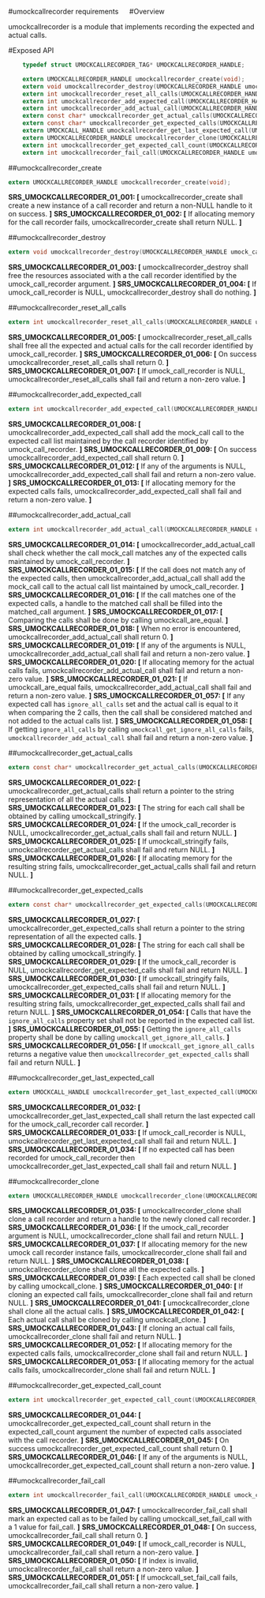 #umockcallrecorder requirements
 
#Overview

umockcallrecorder is a module that implements recording the expected and actual calls.

#Exposed API

```c
    typedef struct UMOCKCALLRECORDER_TAG* UMOCKCALLRECORDER_HANDLE;

    extern UMOCKCALLRECORDER_HANDLE umockcallrecorder_create(void);
    extern void umockcallrecorder_destroy(UMOCKCALLRECORDER_HANDLE umock_call_recorder);
    extern int umockcallrecorder_reset_all_calls(UMOCKCALLRECORDER_HANDLE umock_call_recorder);
    extern int umockcallrecorder_add_expected_call(UMOCKCALLRECORDER_HANDLE umock_call_recorder, UMOCKCALL_HANDLE mock_call);
    extern int umockcallrecorder_add_actual_call(UMOCKCALLRECORDER_HANDLE umock_call_recorder, UMOCKCALL_HANDLE mock_call, UMOCKCALL_HANDLE* matched_call);
    extern const char* umockcallrecorder_get_actual_calls(UMOCKCALLRECORDER_HANDLE umock_call_recorder);
    extern const char* umockcallrecorder_get_expected_calls(UMOCKCALLRECORDER_HANDLE umock_call_recorder);
    extern UMOCKCALL_HANDLE umockcallrecorder_get_last_expected_call(UMOCKCALLRECORDER_HANDLE umock_call_recorder);
    extern UMOCKCALLRECORDER_HANDLE umockcallrecorder_clone(UMOCKCALLRECORDER_HANDLE umock_call_recorder);
    extern int umockcallrecorder_get_expected_call_count(UMOCKCALLRECORDER_HANDLE umock_call_recorder, size_t* expected_call_count);
    extern int umockcallrecorder_fail_call(UMOCKCALLRECORDER_HANDLE umock_call_recorder, size_t index);
```

##umockcallrecorder_create

```c
extern UMOCKCALLRECORDER_HANDLE umockcallrecorder_create(void);
```

**SRS_UMOCKCALLRECORDER_01_001: [** umockcallrecorder_create shall create a new instance of a call recorder and return a non-NULL handle to it on success. **]**
**SRS_UMOCKCALLRECORDER_01_002: [** If allocating memory for the call recorder fails, umockcallrecorder_create shall return NULL. **]**

##umockcallrecorder_destroy

```c
extern void umockcallrecorder_destroy(UMOCKCALLRECORDER_HANDLE umock_call_recorder);
```

**SRS_UMOCKCALLRECORDER_01_003: [** umockcallrecorder_destroy shall free the resources associated with a the call recorder identified by the umock_call_recorder argument. **]**
**SRS_UMOCKCALLRECORDER_01_004: [** If umock_call_recorder is NULL, umockcallrecorder_destroy shall do nothing. **]**

##umockcallrecorder_reset_all_calls

```c
extern int umockcallrecorder_reset_all_calls(UMOCKCALLRECORDER_HANDLE umock_call_recorder);
```

**SRS_UMOCKCALLRECORDER_01_005: [** umockcallrecorder_reset_all_calls shall free all the expected and actual calls for the call recorder identified by umock_call_recorder. **]**
**SRS_UMOCKCALLRECORDER_01_006: [** On success umockcallrecorder_reset_all_calls shall return 0. **]**
**SRS_UMOCKCALLRECORDER_01_007: [** If umock_call_recorder is NULL, umockcallrecorder_reset_all_calls shall fail and return a non-zero value. **]**

##umockcallrecorder_add_expected_call

```c
extern int umockcallrecorder_add_expected_call(UMOCKCALLRECORDER_HANDLE umock_call_recorder, UMOCKCALL_HANDLE mock_call);
```

**SRS_UMOCKCALLRECORDER_01_008: [** umockcallrecorder_add_expected_call shall add the mock_call call to the expected call list maintained by the call recorder identified by umock_call_recorder. **]**
**SRS_UMOCKCALLRECORDER_01_009: [** On success umockcallrecorder_add_expected_call shall return 0. **]**
**SRS_UMOCKCALLRECORDER_01_012: [** If any of the arguments is NULL, umockcallrecorder_add_expected_call shall fail and return a non-zero value. **]**
**SRS_UMOCKCALLRECORDER_01_013: [** If allocating memory for the expected calls fails, umockcallrecorder_add_expected_call shall fail and return a non-zero value. **]**

##umockcallrecorder_add_actual_call

```c
extern int umockcallrecorder_add_actual_call(UMOCKCALLRECORDER_HANDLE umock_call_recorder, UMOCKCALL_HANDLE mock_call, UMOCKCALL_HANDLE* matched_call);
```

**SRS_UMOCKCALLRECORDER_01_014: [** umockcallrecorder_add_actual_call shall check whether the call mock_call matches any of the expected calls maintained by umock_call_recorder. **]**
**SRS_UMOCKCALLRECORDER_01_015: [** If the call does not match any of the expected calls, then umockcallrecorder_add_actual_call shall add the mock_call call to the actual call list maintained by umock_call_recorder. **]**
**SRS_UMOCKCALLRECORDER_01_016: [** If the call matches one of the expected calls, a handle to the matched call shall be filled into the matched_call argument. **]**
**SRS_UMOCKCALLRECORDER_01_017: [** Comparing the calls shall be done by calling umockcall_are_equal. **]**
**SRS_UMOCKCALLRECORDER_01_018: [** When no error is encountered, umockcallrecorder_add_actual_call shall return 0. **]**
**SRS_UMOCKCALLRECORDER_01_019: [** If any of the arguments is NULL, umockcallrecorder_add_actual_call shall fail and return a non-zero value. **]**
**SRS_UMOCKCALLRECORDER_01_020: [** If allocating memory for the actual calls fails, umockcallrecorder_add_actual_call shall fail and return a non-zero value. **]**
**SRS_UMOCKCALLRECORDER_01_021: [** If umockcall_are_equal fails, umockcallrecorder_add_actual_call shall fail and return a non-zero value. **]**
**SRS_UMOCKCALLRECORDER_01_057: [** If any expected call has `ignore_all_calls` set and the actual call is equal to it when comparing the 2 calls, then the call shall be considered matched and not added to the actual calls list. **]**
**SRS_UMOCKCALLRECORDER_01_058: [** If getting `ignore_all_calls` by calling `umockcall_get_ignore_all_calls` fails, `umockcallrecorder_add_actual_call` shall fail and return a non-zero value. **]**

##umockcallrecorder_get_actual_calls

```c
extern const char* umockcallrecorder_get_actual_calls(UMOCKCALLRECORDER_HANDLE umock_call_recorder);
```

**SRS_UMOCKCALLRECORDER_01_022: [** umockcallrecorder_get_actual_calls shall return a pointer to the string representation of all the actual calls. **]**
**SRS_UMOCKCALLRECORDER_01_023: [** The string for each call shall be obtained by calling umockcall_stringify. **]**
**SRS_UMOCKCALLRECORDER_01_024: [** If the umock_call_recorder is NULL, umockcallrecorder_get_actual_calls shall fail and return NULL. **]** 
**SRS_UMOCKCALLRECORDER_01_025: [** If umockcall_stringify fails, umockcallrecorder_get_actual_calls shall fail and return NULL. **]**
**SRS_UMOCKCALLRECORDER_01_026: [** If allocating memory for the resulting string fails, umockcallrecorder_get_actual_calls shall fail and return NULL. **]**

##umockcallrecorder_get_expected_calls

```c
extern const char* umockcallrecorder_get_expected_calls(UMOCKCALLRECORDER_HANDLE umock_call_recorder);
```

**SRS_UMOCKCALLRECORDER_01_027: [** umockcallrecorder_get_expected_calls shall return a pointer to the string representation of all the expected calls. **]**
**SRS_UMOCKCALLRECORDER_01_028: [** The string for each call shall be obtained by calling umockcall_stringify. **]**
**SRS_UMOCKCALLRECORDER_01_029: [** If the umock_call_recorder is NULL, umockcallrecorder_get_expected_calls shall fail and return NULL. **]** 
**SRS_UMOCKCALLRECORDER_01_030: [** If umockcall_stringify fails, umockcallrecorder_get_expected_calls shall fail and return NULL. **]**
**SRS_UMOCKCALLRECORDER_01_031: [** If allocating memory for the resulting string fails, umockcallrecorder_get_expected_calls shall fail and return NULL. **]**
**SRS_UMOCKCALLRECORDER_01_054: [** Calls that have the `ignore_all_calls` property set shall not be reported in the expected call list. **]**
**SRS_UMOCKCALLRECORDER_01_055: [** Getting the `ignore_all_calls` property shall be done by calling `umockcall_get_ignore_all_calls`. **]**
**SRS_UMOCKCALLRECORDER_01_056: [** If `umockcall_get_ignore_all_calls` returns a negative value then `umockcallrecorder_get_expected_calls` shall fail and return NULL. **]**

##umockcallrecorder_get_last_expected_call

```c
extern UMOCKCALL_HANDLE umockcallrecorder_get_last_expected_call(UMOCKCALLRECORDER_HANDLE umock_call_recorder);
```

**SRS_UMOCKCALLRECORDER_01_032: [** umockcallrecorder_get_last_expected_call shall return the last expected call for the umock_call_recorder call recorder. **]**
**SRS_UMOCKCALLRECORDER_01_033: [** If umock_call_recorder is NULL, umockcallrecorder_get_last_expected_call shall fail and return NULL. **]**
**SRS_UMOCKCALLRECORDER_01_034: [** If no expected call has been recorded for umock_call_recorder then umockcallrecorder_get_last_expected_call shall fail and return NULL. **]**

##umockcallrecorder_clone

```c
extern UMOCKCALLRECORDER_HANDLE umockcallrecorder_clone(UMOCKCALLRECORDER_HANDLE umock_call_recorder);
```

**SRS_UMOCKCALLRECORDER_01_035: [** umockcallrecorder_clone shall clone a call recorder and return a handle to the newly cloned call recorder. **]**
**SRS_UMOCKCALLRECORDER_01_036: [** If the umock_call_recorder argument is NULL, umockcallrecorder_clone shall fail and return NULL. **]**
**SRS_UMOCKCALLRECORDER_01_037: [** If allocating memory for the new umock call recorder instance fails, umockcallrecorder_clone shall fail and return NULL. **]**
**SRS_UMOCKCALLRECORDER_01_038: [** umockcallrecorder_clone shall clone all the expected calls. **]**
**SRS_UMOCKCALLRECORDER_01_039: [** Each expected call shall be cloned by calling umockcall_clone. **]**
**SRS_UMOCKCALLRECORDER_01_040: [** If cloning an expected call fails, umockcallrecorder_clone shall fail and return NULL. **]**
**SRS_UMOCKCALLRECORDER_01_041: [** umockcallrecorder_clone shall clone all the actual calls. **]**
**SRS_UMOCKCALLRECORDER_01_042: [** Each actual call shall be cloned by calling umockcall_clone. **]**
**SRS_UMOCKCALLRECORDER_01_043: [** If cloning an actual call fails, umockcallrecorder_clone shall fail and return NULL. **]**
**SRS_UMOCKCALLRECORDER_01_052: [** If allocating memory for the expected calls fails, umockcallrecorder_clone shall fail and return NULL. **]**
**SRS_UMOCKCALLRECORDER_01_053: [** If allocating memory for the actual calls fails, umockcallrecorder_clone shall fail and return NULL. **]**

##umockcallrecorder_get_expected_call_count

```c
extern int umockcallrecorder_get_expected_call_count(UMOCKCALLRECORDER_HANDLE umock_call_recorder, size_t* expected_call_count);
```

**SRS_UMOCKCALLRECORDER_01_044: [** umockcallrecorder_get_expected_call_count shall return in the expected_call_count argument the number of expected calls associated with the call recorder. **]**
**SRS_UMOCKCALLRECORDER_01_045: [** On success umockcallrecorder_get_expected_call_count shall return 0. **]**
**SRS_UMOCKCALLRECORDER_01_046: [** If any of the arguments is NULL, umockcallrecorder_get_expected_call_count shall return a non-zero value. **]**

##umockcallrecorder_fail_call

```c
extern int umockcallrecorder_fail_call(UMOCKCALLRECORDER_HANDLE umock_call_recorder, size_t index);
```

**SRS_UMOCKCALLRECORDER_01_047: [** umockcallrecorder_fail_call shall mark an expected call as to be failed by calling umockcall_set_fail_call with a 1 value for fail_call. **]**
**SRS_UMOCKCALLRECORDER_01_048: [** On success, umockcallrecorder_fail_call shall return 0. **]**
**SRS_UMOCKCALLRECORDER_01_049: [** If umock_call_recorder is NULL, umockcallrecorder_fail_call shall return a non-zero value. **]**
**SRS_UMOCKCALLRECORDER_01_050: [** If index is invalid, umockcallrecorder_fail_call shall return a non-zero value. **]**
**SRS_UMOCKCALLRECORDER_01_051: [** If umockcall_set_fail_call fails, umockcallrecorder_fail_call shall return a non-zero value. **]**
